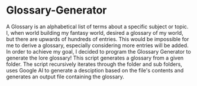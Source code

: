 # Glossary-Generator
  A Glossary is an alphabetical list of terms about a specific subject or topic. I, when world building my fantasy world, desired a glossary of my world, but there are upwards of hundreds of entries. This would be impossible for me to derive a glossary, especially considering more entries will be added. In order to achieve my goal, I decided to program the Glossary Generator to generate the lore glossary!
  This script generates a glossary from a given folder. The script recursively iterates through the folder and sub folders, uses Google AI to generate a desciption based on the file's contents and generates an output file containing the glossary.
